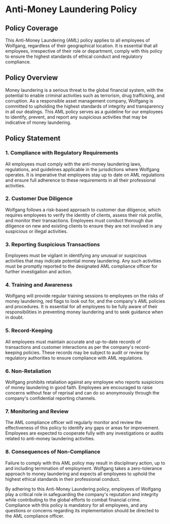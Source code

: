 # Anti-Money Laundering Policy

## Policy Coverage
This Anti-Money Laundering (AML) policy applies to all employees of Wolfgang, regardless of their geographical location. It is essential that all employees, irrespective of their role or department, comply with this policy to ensure the highest standards of ethical conduct and regulatory compliance.

## Policy Overview 
Money laundering is a serious threat to the global financial system, with the potential to enable criminal activities such as terrorism, drug trafficking, and corruption. As a responsible asset management company, Wolfgang is committed to upholding the highest standards of integrity and transparency in all our dealings. This AML policy serves as a guideline for our employees to identify, prevent, and report any suspicious activities that may be indicative of money laundering.

## Policy Statement

### 1. Compliance with Regulatory Requirements
All employees must comply with the anti-money laundering laws, regulations, and guidelines applicable in the jurisdictions where Wolfgang operates. It is imperative that employees stay up to date on AML regulations and ensure full adherence to these requirements in all their professional activities.

### 2. Customer Due Diligence
Wolfgang follows a risk-based approach to customer due diligence, which requires employees to verify the identity of clients, assess their risk profile, and monitor their transactions. Employees must conduct thorough due diligence on new and existing clients to ensure they are not involved in any suspicious or illegal activities.

### 3. Reporting Suspicious Transactions
Employees must be vigilant in identifying any unusual or suspicious activities that may indicate potential money laundering. Any such activities must be promptly reported to the designated AML compliance officer for further investigation and action.

### 4. Training and Awareness
Wolfgang will provide regular training sessions to employees on the risks of money laundering, red flags to look out for, and the company's AML policies and procedures. It is essential for all employees to be fully aware of their responsibilities in preventing money laundering and to seek guidance when in doubt.

### 5. Record-Keeping
All employees must maintain accurate and up-to-date records of transactions and customer interactions as per the company's record-keeping policies. These records may be subject to audit or review by regulatory authorities to ensure compliance with AML regulations.

### 6. Non-Retaliation
Wolfgang prohibits retaliation against any employee who reports suspicions of money laundering in good faith. Employees are encouraged to raise concerns without fear of reprisal and can do so anonymously through the company's confidential reporting channels.

### 7. Monitoring and Review
The AML compliance officer will regularly monitor and review the effectiveness of this policy to identify any gaps or areas for improvement. Employees are expected to cooperate fully with any investigations or audits related to anti-money laundering activities.

### 8. Consequences of Non-Compliance
Failure to comply with this AML policy may result in disciplinary action, up to and including termination of employment. Wolfgang takes a zero-tolerance approach to money laundering and expects all employees to uphold the highest ethical standards in their professional conduct.

By adhering to this Anti-Money Laundering policy, employees of Wolfgang play a critical role in safeguarding the company's reputation and integrity while contributing to the global efforts to combat financial crime. Compliance with this policy is mandatory for all employees, and any questions or concerns regarding its implementation should be directed to the AML compliance officer.